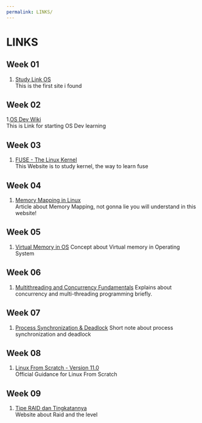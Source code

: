 ```yaml
---
permalink: LINKS/
---
```

[OS Dev Wiki]: https://wiki.osdev.org
[Study Link OS]: https://studylinkclasses.com/index.php/courses/operating-system

# LINKS

## Week 01
1. [Study Link OS] <br>
This is the first site i found

## Week 02

1.[OS Dev Wiki]<br>
This is Link for starting OS Dev learning

## Week 03
1. [FUSE - The Linux Kernel](https://www.kernel.org/doc/html/latest/filesystems/fuse.html)<br>
This Website is to study kernel, the way to learn fuse

## Week 04
1. [Memory Mapping in Linux](https://ostoday.org/linux/what-is-memory-mapping-in-linux.html)<br>
Article about Memory Mapping, not gonna lie you will understand in this website!

## Week 05
1. [Virtual Memory in OS](https://www.geeksforgeeks.org/virtual-memory-in-operating-system/)
Concept about Virtual memory in Operating System 

## Week 06
1.  [Multithreading and Concurrency Fundamentals](https://www.educative.io/blog/multithreading-and-concurrency-fundamentals)
 Explains about concurrency and multi-threading programming briefly.

## Week 07
1. [Process Synchronization & Deadlock](https://generalnote.com/Computer-Fundamental/Operation-System/Process-Synchronization.php)
Short note about process synchronization and deadlock

## Week 08
1. [Linux From Scratch - Version 11.0](https://www.linuxfromscratch.org/lfs/view/11.0/)<br>
Official Guidance for Linux From Scratch

## Week 09
1. [Tipe RAID dan Tingkatannya](https://mebiso.com/mengenal-komponen-server-tipe-raid-dan-tingkatannya/)<br>
Website about Raid and the level
